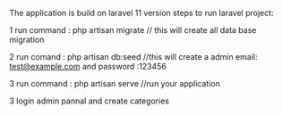 The application is build on laravel 11 version
steps to run laravel project:

1 run command : php artisan migrate    // this will create all data base migration

2 run comand : php artisan db:seed   //this will create a admin email: test@example.com and password :123456

3 run command : php artisan serve     //run your application

3 login admin pannal and create categories 